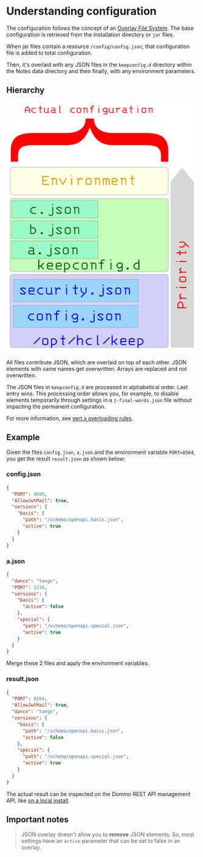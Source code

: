 # Understanding configuration

The configuration follows the concept of an [Overlay File System](https://en.wikipedia.org/wiki/OverlayFS). The base configuration is retrieved from the installation directory or `jar` files.

When jar files contain a resource `/config/config.json`, that configuration file is added to total configuration.

Then, it's overlaid with any JSON files in the `keepconfig.d` directory within the Notes data directory and then finally, with any environment parameters.

## Hierarchy

![The call hierarchy](../assets/images/ActualConfiguration.png)

All files contribute JSON, which are overlaid on top of each other. JSON elements with same names get overwritten. Arrays are replaced and not overwritten.

The JSON files in `keepconfig.d` are processed in alphabetical order. Last entry wins. This processing order allows you, for example, to disable elements temporarily through settings in a `z-final-words.json` file without impacting the permanent configuration.

For more information, see [vert.x overloading rules](https://vertx.io/docs/vertx-config/java/#_overloading_rules).

## Example

Given the files `config.json`, `a.json` and the environment variable `PORT=8564`, you get the result `result.json` as shown below:

### config.json

```json
{
  "PORT": 8880,
  "AllowJwtMail": true,
  "versions": {
    "basis": {
      "path": "/schema/openapi.basis.json",
      "active": true
    }
  }
}
```

### a.json

```json
{
  "dance": "tango",
  "PORT": 1234,
  "versions": {
    "basis": {
      "active": false
    },
    "special": {
      "path": "/schema/openapi.special.json",
      "active": true
    }
  }
}
```

Merge these 2 files and apply the environment variables.

### result.json

```json
{
  "PORT": 8564,
  "AllowJwtMail": true,
  "dance": "tango",
  "versions": {
    "basis": {
      "path": "/schema/openapi.basis.json",
      "active": false
    },
    "special": {
      "path": "/schema/openapi.special.json",
      "active": true
    }
  }
}
```

The actual result can be inspected on the Domino REST API management API, like [on a local install](http://localhost:8889/config).

## Important notes

> JSON overlay doesn't allow you to **remove** JSON elements. So, most settings have an `active` parameter that
> can be set to false in an overlay.


<!--

# Understanding Configuration in Domino REST API

The Domino REST API configuration uses an **Overlay File System** approach. This method combines multiple configuration sources, layering them to produce a final, effective configuration.

## Configuration Sources and Overlay Process

1. **Base Configuration**  
   The initial configuration is loaded from the installation directory or inside `jar` files. When a `jar` file contains the resource `/config/config.json`, that file contributes to the base configuration.

2. **Overlay from `keepconfig.d` Directory**  
   Next, the configuration is overlaid by JSON files located in the `keepconfig.d` directory within the Notes data directory. These files provide additional or overriding settings.

3. **Environment Variables**  
   Finally, environment variables can override any settings from the JSON files.

## Configuration Hierarchy and Merge Rules

- All configuration sources provide JSON data that gets overlaid on top of each other.
- When two JSON objects contain the same key:
  - The key’s value from the overlay source **replaces** the lower layer’s value.
  - Arrays are **completely replaced**, not merged or appended.
- JSON files in the `keepconfig.d` directory are applied in **alphabetical order**, meaning the last file loaded can override previous ones.
- This order supports use cases like temporarily disabling settings by placing overriding values in a file with a name starting with `z-` to ensure it is processed last.

For details on the underlying merging logic, see the [vert.x configuration overloading rules].

## Practical Example

Suppose you have the following configurations and environment setup:

### config.json



## Important Notes

- **No JSON element removal**: The overlay system does **not** allow removal of keys or objects from lower layers.  
- To disable or deactivate settings, use the `"active": false` flag or equivalent indicators without deleting keys.
- The overlay logic ensures a controlled approach to configuration changes without losing base settings.

You can inspect the final, active configuration via the Domino REST API management interface, especially on a local installation.


-->